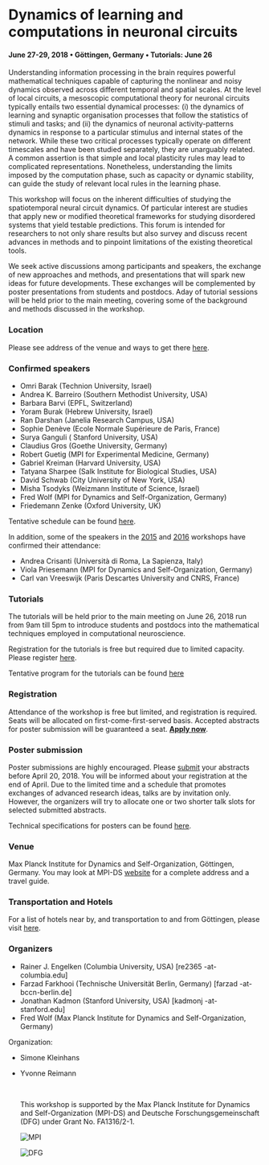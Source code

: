 # Dynamics of learning and computations in neuronal circuits

#### **June 27-29, 2018 • Göttingen, Germany • Tutorials: June 26**

Understanding information processing in the brain requires powerful mathematical techniques capable of capturing the nonlinear and noisy dynamics observed across different temporal and spatial scales. At the level of local circuits, a mesoscopic computational theory for neuronal circuits typically entails two essential dynamical processes: (i) the dynamics of learning and synaptic organisation processes that follow the statistics of stimuli and tasks; and (ii) the dynamics of neuronal activity-patterns dynamics in response to a particular stimulus and internal states of the network. While these two critical processes typically operate on different timescales and have been studied separately, they are unarguably related. A common assertion is that simple and local plasticity rules may lead to complicated representations. Nonetheless, understanding the limits imposed by the computation phase, such as capacity or dynamic stability, can guide the study of relevant local rules in the learning phase.



This workshop will focus on the inherent difficulties of studying the spatiotemporal neural circuit dynamics. Of particular interest are studies that apply new or modified theoretical frameworks for studying disordered systems that yield testable predictions. This forum is intended for researchers to not only share results but also survey and discuss recent advances in methods and to pinpoint limitations of the existing theoretical tools.

We seek active discussions among participants and speakers, the exchange of new approaches and methods, and presentations that will spark new ideas for future developments. These exchanges will be complemented by poster presentations from students and postdocs. Aday of tutorial sessions will be held prior to the main meeting, covering some of the background and methods discussed in the workshop.

### Location
Please see address of the venue and ways to get there [here](http://www.wamtn.info/logistics.html).

### Confirmed speakers

*   Omri Barak (Technion University, Israel)
*   Andrea K. Barreiro (Southern Methodist University, USA)
*   Barbara Barvi (EPFL, Switzerland)
*   Yoram Burak (Hebrew University, Israel)
*   Ran Darshan (Janelia Research Campus, USA)
*   Sophie Denève (Ecole Normale Supérieure de Paris, France)
*   Surya Ganguli ( Stanford University, USA)
*   Claudius Gros (Goethe University, Germany)
*   Robert Guetig (MPI for Experimental Medicine, Germany)
*   Gabriel Kreiman (Harvard University, USA)
*   Tatyana Sharpee (Salk Institute for Biological Studies, USA)
*   David Schwab (City University of New York, USA)
*   Misha Tsodyks (Weizmann Institute of Science, Israel)
*   Fred Wolf  (MPI for Dynamics and Self-Organization, Germany)
*   Friedemann Zenke (Oxford University, UK)

Tentative schedule can be found [here](http://www.wamtn.info/schedule.html).



In addition, some of the speakers in the [2015]() and [2016]() workshops have confirmed their attendance:
*   Andrea Crisanti (Università di Roma, La Sapienza, Italy)
*   Viola Priesemann (MPI for Dynamics and Self-Organization, Germany)
*   Carl van Vreeswijk (Paris Descartes University and CNRS, France)



### Tutorials

The tutorials will be held prior to the main meeting on June 26, 2018 run from 9am till 5pm to introduce students and postdocs into the mathematical techniques employed in computational neuroscience. 

Registration for the tutorials is free but required due to limited capacity. Please register [here](https://docs.google.com/forms/d/e/1FAIpQLSeC3dFpjzQPS7AR9p4XXarfZcDKFhehSq-WB7JKbEXAWsaNKA/viewform?c=0&amp;w=1&amp;usp=mail_form_link).

Tentative program for the tutorials can be found [here](http://www.wamtn.info/tutorials.html)

### Registration

Attendance of the workshop is free but limited, and registration is required. Seats will be allocated on first-come-first-served basis. Accepted abstracts for poster submission will be guaranteed a seat.  **[Apply now](https://docs.google.com/forms/d/e/1FAIpQLSeC3dFpjzQPS7AR9p4XXarfZcDKFhehSq-WB7JKbEXAWsaNKA/viewform?c=0&amp;w=1&amp;usp=mail_form_link)**.

### Poster submission

Poster submissions are highly encouraged. Please [submit](https://docs.google.com/forms/d/e/1FAIpQLSeC3dFpjzQPS7AR9p4XXarfZcDKFhehSq-WB7JKbEXAWsaNKA/viewform?c=0&amp;w=1&amp;usp=mail_form_link) your abstracts before April 20, 2018. You will be informed about your registration at the end of April. Due to the limited time and a schedule that promotes exchanges of advanced research ideas, talks are by invitation only. However, the organizers will try to allocate one or two shorter talk slots for selected submitted abstracts.

Technical specifications for posters can be found [here](http://www.wamtn.info/logistics.html). 

### Venue

Max Planck Institute for Dynamics and Self-Organization, Göttingen, Germany. You may look at MPI-DS [website](http://www.ds.mpg.de/2340/contact) for a complete address and a travel guide.

### Transportation and Hotels
For a list of hotels near by, and transportation to and from Göttingen, please visit [here](http://www.wamtn.info/logistics.html).



### Organizers 

*   Rainer J. Engelken (Columbia University, USA)  [re2365 -at- columbia.edu]
*   Farzad Farkhooi (Technische Universität Berlin, Germany) [farzad -at- bccn-berlin.de]
*   Jonathan Kadmon (Stanford University, USA) [kadmonj -at- stanford.edu]
*   Fred Wolf (Max Planck Institute for Dynamics and Self-Organization, Germany)

Organization:

*   Simone Kleinhans
*   Yvonne Reimann

    ​

    This workshop is supported by the Max Planck Institute for Dynamics and Self-Organization (MPI-DS) and Deutsche Forschungsgemeinschaft (DFG) under Grant No. FA1316/2-1.

    ![MPI](https://upload.wikimedia.org/wikipedia/en/thumb/c/c9/Max-Planck-Gesellschaft.svg/338px-Max-Planck-Gesellschaft.svg.png)

    ![DFG](http://www.dfg.de/includes/images/layout/dfg_logo_schriftzug.svg)